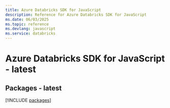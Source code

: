 ```yaml
---
title: Azure Databricks SDK for JavaScript
description: Reference for Azure Databricks SDK for JavaScript
ms.date: 06/03/2025
ms.topic: reference
ms.devlang: javascript
ms.service: databricks
---
```

# Azure Databricks SDK for JavaScript - latest
## Packages - latest
[!INCLUDE [packages](databricks-index.md)]